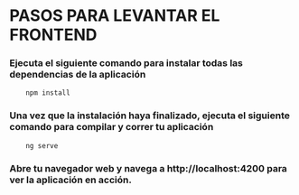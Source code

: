 # PASOS PARA LEVANTAR EL FRONTEND

### Ejecuta el siguiente comando para instalar todas las dependencias de la aplicación

```console
    npm install
```

### Una vez que la instalación haya finalizado, ejecuta el siguiente comando para compilar y correr tu aplicación

```console
    ng serve
```

### Abre tu navegador web y navega a http://localhost:4200 para ver la aplicación en acción.